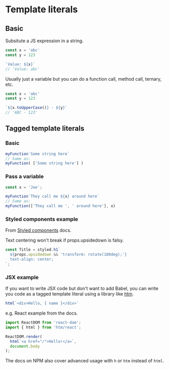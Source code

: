 # Template literals


## Basic

Subsitute a JS expression in a string. 

```javascript
const x = 'abc'
const y = 123

`Value: ${x}`
// 'Value: abc'
```


Usually just a variable but you can do a function call, method call, ternary, etc.

```javascript
const x = 'abc'
const y = 123

`${x.toUpperCase()} - ${y}`
// 'ABC - 123'
```


## Tagged template literals

### Basic

```javascript
myFunction`Some string here`
// Same as:
myFunction( ['Some string here'] )
```

### Pass a variable

```javascript
const x = 'Joe';

myFunction`They call me ${x} around here`
// Same as:
myFunction(['They call me ', ' around here'], x)
```

### Styled components example

From [Styled components](https://styled-components.com/docs/advanced#tagged-template-literals) docs.

 Text centering won't break if props.upsidedown is falsy.

```javascript
const Title = styled.h1`
  ${props.upsidedown && 'transform: rotate(180deg);'}
  text-align: center;
`;
```

### JSX example

If you want to write JSX code but don't want to add Babel, you can write you code as a tagged template literal using a library like [htm](https://www.npmjs.com/package/htm).

```javascript
html`<div>Hello, { name }</div>`
```

e.g. React example from the docs.

```jsx
import ReactDOM from 'react-dom';
import { html } from 'htm/react';

ReactDOM.render(
  html`<a href="/">Hello!</a>`,
  document.body
);
```

The docs on NPM also cover advanced usage with `h` or `htm` instead of `html`.
